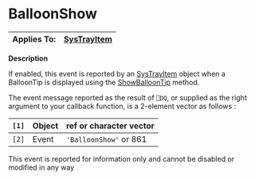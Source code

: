 




<h1 class="heading"><span class="name">BalloonShow</span></h1>

| Applies To: | [SysTrayItem](./systrayitem.md) |
| --- | ---  |


**Description**


If enabled, this event is reported by an [SysTrayItem](./systrayitem.md) object when a BalloonTip is displayed using the [ShowBalloonTip](showballoontip.md) method.


The event message reported as the result of `⎕DQ`, or supplied as the right argument to your callback function, is a 2-element vector as follows :


| `[1]` | Object | ref or character vector |
| --- | --- | ---  |
| `[2]` | Event | `'BalloonShow'` or 861 |


This event is reported for information only and cannot be disabled or modified in any way



